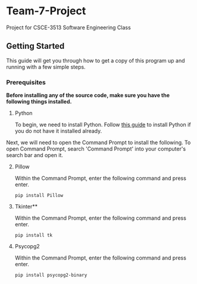 # Team-7-Project
Project for CSCE-3513 Software Engineering Class

## Getting Started

This guide will get you through how to get a copy of this program up and running with a few simple steps.

### Prerequisites
**Before installing any of the source code, make sure you have the following things installed.**

1. Python

   To begin, we need to install Python.
   Follow [this guide](https://www.python.org/downloads/) to install Python if you do not have it installed already. 

Next, we will need to open the Command Prompt to install the following. To open Command Prompt, search 'Command Prompt' into your computer's search bar and open it.

2. Pillow

   Within the Command Prompt, enter the following command and press enter.
   ```
   pip install Pillow
   ```

3. Tkinter**

      Within the Command Prompt, enter the following command and press enter.
      ```
      pip install tk
      ```

4. Psycopg2

   Within the Command Prompt, enter the following command and press enter.
   ```
   pip install psycopg2-binary
   ```


